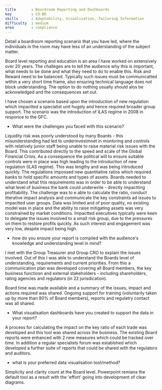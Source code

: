 ```yaml
---
title       : Boardroom Reporting and Dashboards
key         : CO-BR
skills      : Adaptability, Visualisation, Tailoring Information
difficulty  : medium
area        : compliance
---
```


Detail a boardroom reporting scenario that you have led, where the individuals in the room may have less of an understanding of the subject matter.

Board level reporting and education is an area I have worked on extensively over 20 years. The challeges are to tell the audience why this is important, what needs to be done and what they need to do to enable this. Risk and Reward need to be balanced. Typically such issues must be communicatted within a very short time frame, also ensuring technical language does not block understanding. The option to do nothing usually should alos be acknowledged and the consequences set out.

I have chosen a scenario based upon the introduction of new regulation which impactted a specialist unit hugely and hence required broader group support. The scenario was the introduction of ILAS regime in 2008 in responce to the GFC.

- What were the challenges you faced with this scenario?

Liquidity risk was poorly understood by many Boards - this misunderstanding had led to underinvestmnet in montoring and controls with relatively junior staff being unable to raise material risk issues with the Board. This contributed directly to the speed and scale of the Global Financial Crisis. As a consequence the political will to ensure suitable controls were in place was high leading to the introduction of new regulation (ILAS regime). This was lengthy and was being introduced quickly. The regulations impossed new quantitative ratios which required banks to hold specific amounts and types of assets. Boards needed to understand what this requirements was in order to be able to understand what level of business the bank could underwrite - directly impactting profitability. The challenge was to e able to calculate the ratio, conduct itterative impact analysis and communicate the key constraints ad issues to impactted user groups. Data was limited and of poor quality, no existing model was in place and the ability to raise mitigating assets was very constrained by market conditions. Impactted executives typically were keen to delegate the issues involved to a small risk group, due to the pressures on them to restore profits quickly. As such interest and engagement was very low, despite impact being high.

- how do you ensure your report is compiled with the audience's knowledge and understanding level in mind?

I met with the Group Treasurer and Group CRO to explain the issues involved. Out of this I was able to understand the Boards level of understanding, requirements and current priorities. From this a communication plan was developed covering all Board members, the key business functiosn and external stakeholders - including shareholders, rating agencies and regulators (in 22 jurisdication).

Board time was made available and a summary of the issues, impact and actions required was shared. Ongoing support for training (voluntarily taken up by more than 80% of Board members), reports and regulatry contact was all shared.

- What visualisation dashboards have you created to support the data in your report?

A process for calculating the impact on the key ratio of each trade was developed and this tool was shared across the business. The existing Board reports were enhanced with 2 new measures which could be tracked over time. In addition a regular specialists forum was establshed which developed a further suite of reports that could be shared with the regulators and auditors. 

- what is your preferred data visualisation tool/method?

Simplicity and clarity count at the Board level. Powerpoint remians the default tool as a result with the 'effort' going into development of clear diagrams. 
